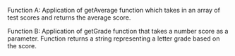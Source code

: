 Function A: Application of getAverage function which takes in an array of test scores and returns the average score.


Function B: Application of getGrade function that takes a number score as a parameter. Function returns a string representing a letter grade based on the score.
